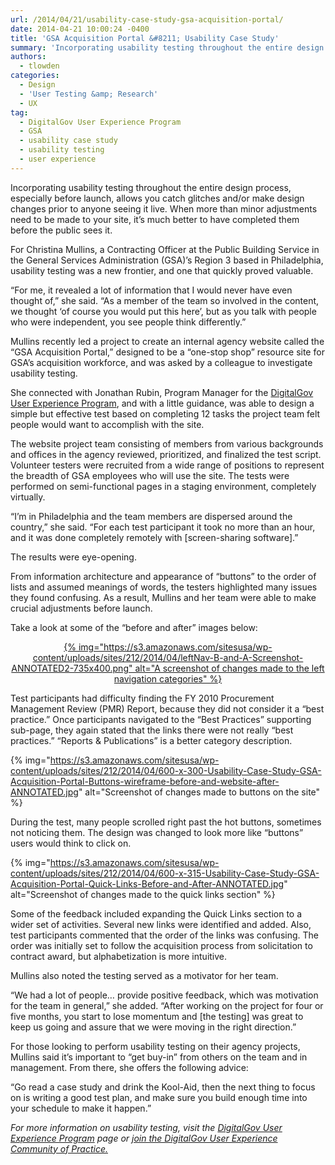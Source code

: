 ```yaml
---
url: /2014/04/21/usability-case-study-gsa-acquisition-portal/
date: 2014-04-21 10:00:24 -0400
title: 'GSA Acquisition Portal &#8211; Usability Case Study'
summary: 'Incorporating usability testing throughout the entire design process, especially before launch, allows you catch glitches and/or make design changes prior to anyone seeing it live. When more than minor adjustments need to be made to your site, it&rsquo;s much better to have completed them before the public sees it. For Christina Mullins, a Contracting Officer'
authors:
  - tlowden
categories:
  - Design
  - 'User Testing &amp; Research'
  - UX
tag:
  - DigitalGov User Experience Program
  - GSA
  - usability case study
  - usability testing
  - user experience
---
```


<p dir="ltr">
  Incorporating usability testing throughout the entire design process, especially before launch, allows you catch glitches and/or make design changes prior to anyone seeing it live. When more than minor adjustments need to be made to your site, it’s much better to have completed them before the public sees it.
</p>

For Christina Mullins, a Contracting Officer at the Public Building Service in the General Services Administration (GSA)’s Region 3 based in Philadelphia, usability testing was a new frontier, and one that quickly proved valuable.

“For me, it revealed a lot of information that I would never have even thought of,” she said. “As a member of the team so involved in the content, we thought ‘of course you would put this here’, but as you talk with people who were independent, you see people think differently.”

Mullins recently led a project to create an internal agency website called the “GSA Acquisition Portal,” designed to be a “one-stop shop” resource site for GSA’s acquisition workforce, and was asked by a colleague to investigate usability testing.

She connected with Jonathan Rubin, Program Manager for the [DigitalGov User Experience Program](https://www.WHATEVER/resources/digitalgov-user-experience-program/), and with a little guidance, was able to design a simple but effective test based on completing 12 tasks the project team felt people would want to accomplish with the site.

The website project team consisting of members from various backgrounds and offices in the agency reviewed, prioritized, and finalized the test script. Volunteer testers were recruited from a wide range of positions to represent the breadth of GSA employees who will use the site. The tests were performed on semi-functional pages in a staging environment, completely virtually.

“I’m in Philadelphia and the team members are dispersed around the country,” she said. “For each test participant it took no more than an hour, and it was done completely remotely with [screen-sharing software].”

The results were eye-opening.

From information architecture and appearance of “buttons” to the order of lists and assumed meanings of words, the testers highlighted many issues they found confusing. As a result, Mullins and her team were able to make crucial adjustments before launch.

Take a look at some of the “before and after” images below:

<p style="text-align: center">
  <a href="https://s3.amazonaws.com/sitesusa/wp-content/uploads/sites/212/2014/04/leftNav-B-and-A-Screenshot-ANNOTATED2.png">{% img="https://s3.amazonaws.com/sitesusa/wp-content/uploads/sites/212/2014/04/leftNav-B-and-A-Screenshot-ANNOTATED2-735x400.png" alt="A screenshot of changes made to the left navigation categories" %}</a>
</p>

Test participants had difficulty finding the FY 2010 Procurement Management Review (PMR) Report, because they did not consider it a “best practice.” Once participants navigated to the “Best Practices” supporting sub-page, they again stated that the links there were not really “best practices.” “Reports & Publications” is a better category description.

{% img="https://s3.amazonaws.com/sitesusa/wp-content/uploads/sites/212/2014/04/600-x-300-Usability-Case-Study-GSA-Acquisition-Portal-Buttons-wireframe-before-and-website-after-ANNOTATED.jpg" alt="Screenshot of changes made to buttons on the site" %}

During the test, many people scrolled right past the hot buttons, sometimes not noticing them. The design was changed  to look more like “buttons” users would think to click on.

{% img="https://s3.amazonaws.com/sitesusa/wp-content/uploads/sites/212/2014/04/600-x-315-Usability-Case-Study-GSA-Acquisition-Portal-Quick-Links-Before-and-After-ANNOTATED.jpg" alt="Screenshot of changes made to the quick links section" %}

Some of the feedback included expanding the Quick Links section to a wider set of activities. Several new links were identified and added. Also, test participants commented that the order of the links was confusing. The order was initially set to follow the acquisition process from solicitation to contract award, but alphabetization is more intuitive.

<p dir="ltr">
  Mullins also noted the testing served as a motivator for her team.
</p>

<p dir="ltr">
  “We had a lot of people… provide positive feedback, which was motivation for the team in general,” she added. “After working on the project for four or five months, you start to lose momentum and [the testing] was great to keep us going and assure that we were moving in the right direction.”
</p>

<p dir="ltr">
  For those looking to perform usability testing on their agency projects, Mullins said it’s important to “get buy-in” from others on the team and in management. From there, she offers the following advice:
</p>

<p dir="ltr">
  “Go read a case study and drink the Kool-Aid, then the next thing to focus on is writing a good test plan, and make sure you build enough time into your schedule to make it happen.”
</p>

_For more information on usability testing, visit the [DigitalGov User Experience Program](https://www.WHATEVER/resources/digitalgov-user-experience-program/) page or [join the DigitalGov User Experience Community of Practice.](https://www.WHATEVER/communities/federal-user-experience-community-of-practice/)_